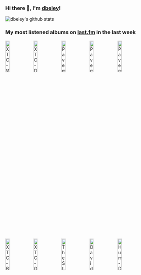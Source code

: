 ### Hi there 👋, I'm [dbeley](https://dbeley.ovh/en)!

![dbeley's github stats](https://github-readme-stats.vercel.app/api?username=dbeley)

### My most listened albums on [last.fm](https://www.last.fm/user/d_beley) in the last week

[<img src='https://lastfm.freetls.fastly.net/i/u/300x300/a4f4fe41c37f4f03cfb2cf4110edc1c6.png' width='16%' height='16%' alt='XTC - White Music'>](https://www.last.fm/music/xtc/white%2bmusic)&nbsp;
[<img src='https://lastfm.freetls.fastly.net/i/u/300x300/cd53c193ea660e5f4bc11ea5093d99c8.jpg' width='16%' height='16%' alt='XTC - Drums and Wires'>](https://www.last.fm/music/xtc/drums%2band%2bwires)&nbsp;
[<img src='https://lastfm.freetls.fastly.net/i/u/300x300/c89bc9fe32714443bf6c9276f0c59da1.png' width='16%' height='16%' alt='Pavement - Slanted & Enchanted'>](https://www.last.fm/music/pavement/slanted%2b%2526%2benchanted)&nbsp;
[<img src='https://lastfm.freetls.fastly.net/i/u/300x300/7fab1024a5904669c640610baf2c6ec8.png' width='16%' height='16%' alt='Pavement - Wowee Zowee'>](https://www.last.fm/music/pavement/wowee%2bzowee)&nbsp;
[<img src='https://lastfm.freetls.fastly.net/i/u/300x300/1fcc86052c094a2e9dfedb814032006e.jpg' width='16%' height='16%' alt='Pavement - Crooked Rain, Crooked Rain: LAs Desert Origins'>](https://www.last.fm/music/pavement/crooked%2brain%252c%2bcrooked%2brain%253a%2bla%2527s%2bdesert%2borigins)&nbsp;
<br>
[<img src='https://lastfm.freetls.fastly.net/i/u/300x300/8836d10c699527cf57fe719308a93b47.png' width='16%' height='16%' alt='XTC - Black Sea'>](https://www.last.fm/music/xtc/black%2bsea)&nbsp;
[<img src='https://lastfm.freetls.fastly.net/i/u/300x300/30a053c0d8bb783dddd41c24d09b3eec.jpg' width='16%' height='16%' alt='XTC - Go 2'>](https://www.last.fm/music/xtc/go%2b2)&nbsp;
[<img src='https://lastfm.freetls.fastly.net/i/u/300x300/f07a5a1e86624b3cb8ec76543b9863d7.png' width='16%' height='16%' alt='The Stone Roses - The Stone Roses'>](https://www.last.fm/music/the%2bstone%2broses/the%2bstone%2broses)&nbsp;
[<img src='https://lastfm.freetls.fastly.net/i/u/300x300/f5ece1d252b04b689ff6b821c1f0c395.jpg' width='16%' height='16%' alt='David Byrne - Look Into The Eyeball'>](https://www.last.fm/music/david%2bbyrne/look%2binto%2bthe%2beyeball)&nbsp;
[<img src='https://lastfm.freetls.fastly.net/i/u/300x300/a19d10cd17247cc84cc21346b0c846a3.jpg' width='16%' height='16%' alt='Hum - Downward Is Heavenward'>](https://www.last.fm/music/hum/downward%2bis%2bheavenward)&nbsp;
<br>
